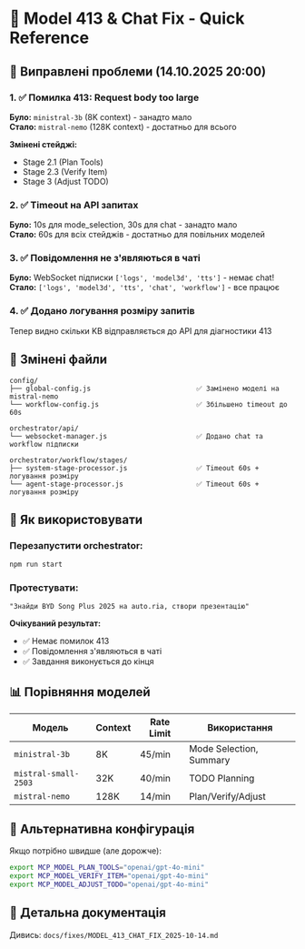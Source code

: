 # 🔧 Model 413 & Chat Fix - Quick Reference

## 🎯 Виправлені проблеми (14.10.2025 20:00)

### 1. ✅ Помилка 413: Request body too large
**Було:** `ministral-3b` (8K context) - занадто мало  
**Стало:** `mistral-nemo` (128K context) - достатньо для всього

**Змінені стейджі:**
- Stage 2.1 (Plan Tools)
- Stage 2.3 (Verify Item)  
- Stage 3 (Adjust TODO)

### 2. ✅ Timeout на API запитах
**Було:** 10s для mode_selection, 30s для chat - занадто мало  
**Стало:** 60s для всіх стейджів - достатньо для повільних моделей

### 3. ✅ Повідомлення не з'являються в чаті
**Було:** WebSocket підписки `['logs', 'model3d', 'tts']` - немає chat!  
**Стало:** `['logs', 'model3d', 'tts', 'chat', 'workflow']` - все працює

### 4. ✅ Додано логування розміру запитів
Тепер видно скільки KB відправляється до API для діагностики 413

## 📂 Змінені файли

```
config/
├── global-config.js                          ✅ Замінено моделі на mistral-nemo
└── workflow-config.js                        ✅ Збільшено timeout до 60s

orchestrator/api/
└── websocket-manager.js                      ✅ Додано chat та workflow підписки

orchestrator/workflow/stages/
├── system-stage-processor.js                 ✅ Timeout 60s + логування розміру
└── agent-stage-processor.js                  ✅ Timeout 60s + логування розміру
```

## 🚀 Як використовувати

### Перезапустити orchestrator:
```bash
npm run start
```

### Протестувати:
```
"Знайди BYD Song Plus 2025 на auto.ria, створи презентацію"
```

**Очікуваний результат:**
- ✅ Немає помилок 413
- ✅ Повідомлення з'являються в чаті
- ✅ Завдання виконується до кінця

## 📊 Порівняння моделей

| Модель | Context | Rate Limit | Використання |
|--------|---------|------------|--------------|
| `ministral-3b` | 8K | 45/min | Mode Selection, Summary |
| `mistral-small-2503` | 32K | 40/min | TODO Planning |
| `mistral-nemo` | 128K | 14/min | Plan/Verify/Adjust |

## 🔧 Альтернативна конфігурація

Якщо потрібно швидше (але дорожче):

```bash
export MCP_MODEL_PLAN_TOOLS="openai/gpt-4o-mini"
export MCP_MODEL_VERIFY_ITEM="openai/gpt-4o-mini"
export MCP_MODEL_ADJUST_TODO="openai/gpt-4o-mini"
```

## 📖 Детальна документація
Дивись: `docs/fixes/MODEL_413_CHAT_FIX_2025-10-14.md`
